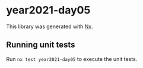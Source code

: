 # year2021-day05

This library was generated with [Nx](https://nx.dev).

## Running unit tests

Run `nx test year2021-day05` to execute the unit tests.
